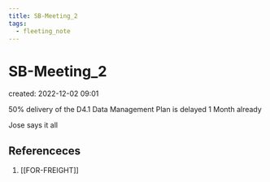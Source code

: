 ```yaml
---
title: SB-Meeting_2
tags:
  - fleeting_note
---
```


# SB-Meeting_2
created: 2022-12-02 09:01

50% delivery of the D4.1 Data Management Plan is delayed 1 Month already

Jose says it all

## Referenceces
1. [[FOR-FREIGHT]]